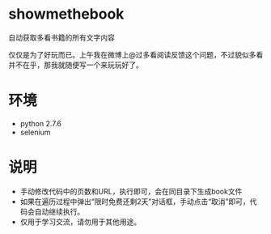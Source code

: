 showmethebook
=============

自动获取多看书籍的所有文字内容

仅仅是为了好玩而已。上午我在微博上@过多看阅读反馈这个问题，不过貌似多看并不在乎，那我就随便写一个来玩玩好了。


# 环境

- python 2.7.6
- selenium

# 说明

- 手动修改代码中的页数和URL，执行即可，会在同目录下生成book文件
- 如果在遍历过程中弹出“限时免费还剩2天”对话框，手动点击“取消”即可，代码会自动继续执行。
- 仅用于学习交流，请勿用于其他用途。

